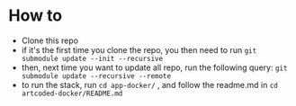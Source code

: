 # How to

 * Clone this repo
 * if it's the first time you clone the repo, you then need to run `git submodule update --init --recursive`
 * then, next time you want to update all repo, run the following query: `git submodule update --recursive --remote`
 * to run the stack, run `cd app-docker/` , and follow the readme.md in `cd artcoded-docker/README.md`